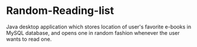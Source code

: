 # Random-Reading-list
Java desktop application which stores location of user's favorite e-books in MySQL database, and opens one in random fashion whenever the user wants to read one.
